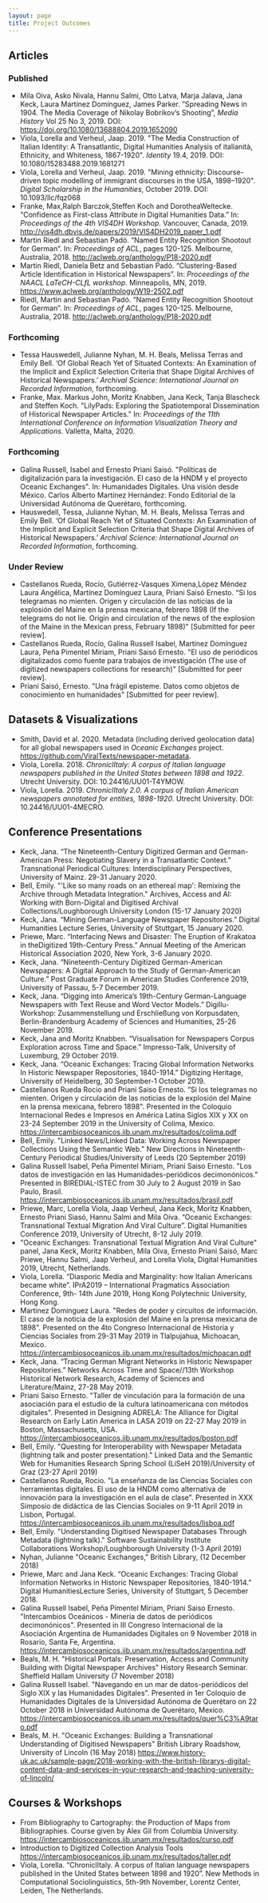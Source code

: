 ```yaml
---
layout: page
title: Project Outcomes
---
```


## Articles

### Published

+ Mila Oiva, Asko Nivala, Hannu Salmi, Otto Latva, Marja Jalava, Jana Keck, Laura Martínez Domínguez, James Parker. ”Spreading News in 1904. The Media Coverage of Nikolay Bobrikov’s Shooting”, *Media History* Vol 25 No 3, 2019. DOI: <https://doi.org/10.1080/13688804.2019.1652090>
+ Viola, Lorella and Verheul, Jaap. 2019. "The Media Construction of Italian Identity: A Transatlantic, Digital Humanities Analysis of italianità, Ethnicity, and Whiteness, 1867-1920". *Identity* 19.4, 2019. DOI: 10.1080/15283488.2019.1681271
+ Viola, Lorella and Verheul, Jaap. 2019. "Mining ethnicity: Discourse-driven topic modelling of immigrant discourses in the USA, 1898–1920". *Digital Scholarship in the Humanities*, October 2019. DOI: 10.1093/llc/fqz068
+ Franke, Max,Ralph Barczok,Steffen Koch and DorotheaWeltecke. “Confidence as First-class Attribute in Digital Humanities Data.” In: *Proceedings of the 4th VIS4DH Workshop*. Vancouver, Canada, 2019. <http://vis4dh.dbvis.de/papers/2019/VIS4DH2019_paper_1.pdf>
+ Martin Riedl and Sebastian Padó. “Named Entity Recognition Shootout for German”. In: *Proceedings of ACL*, pages 120-125. Melbourne, Australia, 2018. <http://aclweb.org/anthology/P18-2020.pdf>
+ Martin Riedl, Daniela Betz and Sebastian Padó. “Clustering-Based Article Identification in Historical Newspapers”. In: *Proceedings of the NAACL LaTeCH-CLfL workshop*. Minneapolis, MN, 2019. <https://www.aclweb.org/anthology/W19-2502.pdf>
+ Riedl, Martin and Sebastian Padó. “Named Entity Recognition Shootout for German”. In: *Proceedings of ACL*, pages 120-125. Melbourne, Australia, 2018. <http://aclweb.org/anthology/P18-2020.pdf>

### Forthcoming

+ Tessa Hauswedell, Julianne Nyhan, M. H. Beals, Melissa Terras and Emily Bell. ‘Of Global Reach Yet of Situated Contexts: An Examination of the Implicit and Explicit Selection Criteria that Shape Digital Archives of Historical Newspapers.’ *Archival Science: International Journal on Recorded Information*, forthcoming.
+ Franke, Max. Markus John, Moritz Knabben, Jana Keck, Tanja Blascheck and Steffen Koch. "LilyPads: Exploring the Spatiotemporal Dissemination of Historical Newspaper Articles." In: *Proceedings of the 11th International Conference on Information Visualization Theory and Applications*. Valletta, Malta, 2020. 

### Forthcoming

+ Galina Russell, Isabel and Ernesto Priani Saisó. "Políticas de digitalización para la investigación. El caso de la HNDM y el proyecto Oceanic Exchanges". In: Humanidades Digitales. Una visión desde México. Carlos Alberto Martínez Hernández: Fondo Editorial de la Universidad Autónoma de Querétaro, forthcoming.
+ Hauswedell, Tessa, Julianne Nyhan, M. H. Beals, Melissa Terras and Emily Bell. ‘Of Global Reach Yet of Situated Contexts: An Examination of the Implicit and Explicit Selection Criteria that Shape Digital Archives of Historical Newspapers.’ *Archival Science: International Journal on Recorded Information*, forthcoming.

### Under Review

+ Castellanos Rueda, Rocío, Gutiérrez-Vasques Ximena,López Méndez Laura Angélica, Martínez Domínguez Laura, Priani Saisó Ernesto. “Si los telegramas no mienten. Origen y circulación de las noticias de la explosión del Maine en la prensa mexicana, febrero 1898 (If the telegrams do not lie. Origin and circulation of the news of the explosion of the Maine in the Mexican press, February 1898)"  [Submitted for peer review].
+ Castellanos Rueda, Rocío, Galina Russell Isabel, Martínez Domínguez Laura,  Peña Pimentel Miriam, Priani Saisó Ernesto. "El uso de periódicos digitalizados como fuente para trabajos de investigación (The use of digitized newspapers collections for research)" [Submitted for peer review]. 
+ Priani Saisó, Ernesto. "Una frágil episteme. Datos como objetos de conocimiento en humanidades" [Submitted for peer review].

## Datasets & Visualizations

+ Smith, David et al. 2020. Metadata (including derived geolocation data) for all global newspapers used in *Oceanic Exchanges* project. <https://github.com/ViralTexts/newspaper-metadata>.
+ Viola, Lorella. 2018. *ChroniclItaly: A corpus of Italian language newspapers published in the United
States between 1898 and 1922*. Utrecht University. DOI: 10.24416/UU01-T4YMOW.
+ Viola, Lorella. 2019. *ChroniclItaly 2.0. A corpus of Italian American newspapers annotated for
entities, 1898-1920*. Utrecht University. DOI: 10.24416/UU01-4MECRO.

## Conference Presentations

+ Keck, Jana. “The Nineteenth-Century Digitized German and German-American Press: Negotiating Slavery in a Transatlantic Context.” Transnational Periodical Cultures: Interdisciplinary Perspectives, University of Mainz. 29-31 January 2020.
+ Bell, Emily. "'Like so many roads on an ethereal map': Remixing the Archive through Metadata Integration." Archives, Access and AI: Working with Born-Digital and Digitised Archival Collections/Loughborough University London (15-17 January 2020)
+ Keck, Jana. “Mining German-Language Newspaper Repositories.” Digital Humanities Lecture Series, University of Stuttgart, 15 January 2020.
+ Priewe, Marc. “Interfacing News and Disaster: The Eruption of Krakatoa in theDigitized 19th-Century Press.” Annual Meeting of the American Historical Association 2020, New York, 3-6 January 2020. 
+ Keck, Jana. “Nineteenth-Century Digitized German-American Newspapers: A Digital Approach to the Study of German-American Culture.” Post Graduate Forum in American Studies Conference 2019, University of Passau, 5-7 December 2019.
+ Keck, Jana. “Digging into America’s 19th-Century German-Language Newspapers with Text Reuse and Word Vector Models.” Digillu-Workshop: Zusammenstellung und Erschließung von Korpusdaten, Berlin-Brandenburg Academy of Sciences and Humanities, 25-26 November 2019.
+ Keck, Jana and Moritz Knabben. “Visualisation for Newspapers Corpus Exploration across Time and Space.” Impresso-Talk, University of Luxemburg, 29 October 2019. 
+ Keck, Jana. “Oceanic Exchanges: Tracing Global Information Networks In Historic Newspaper Repositories, 1840-1914.” Digitizing Heritage, University of Heidelberg, 30 September-1 October 2019.
+ Castellanos Rueda Rocio and Priani Saiso Ernesto. “Si los telegramas no mienten. Origen y circulación de las noticias de la explosión del Maine en la prensa mexicana, febrero 1898".  Presented in the Coloquio Internacional Redes e Impresos en América Latina Siglos XIX y XX on 23-24 September 2019 in the University of Colima, Mexico. <https://intercambiosoceanicos.iib.unam.mx/resultados/colima.pdf>
+ Bell, Emily. "Linked News/Linked Data: Working Across Newspaper Collections Using the Semantic Web." New Directions in Nineteenth-Century Periodical Studies/University of Leeds (20 September 2019)
+ Galina Russell Isabel, Peña Pimentel Miriam, Priani Saiso Ernesto. "Los datos de investigación en las Humanidades-periódicos decimonónicos."  Presented in BIREDIAL-ISTEC from 30 July to 2 August 2019 in Sao Paulo, Brasil. <https://intercambiosoceanicos.iib.unam.mx/resultados/brasil.pdf>
+ Priewe, Marc, Lorella Viola, Jaap Verheul, Jana Keck, Moritz Knabben, Ernesto Priani Siasó, Hannu Salmi and Mila Oiva. “Oceanic Exchanges: Transnational Textual Migration And Viral Culture”. Digital Humanities Conference 2019, University of Utrecht, 8-12 July 2019.
+ "Oceanic Exchanges: Transnational Textual Migration And Viral Culture" panel, Jana Keck, Moritz Knabben, Mila Oiva, Ernesto Priani Saisó, Marc Priewe, Hannu Salmi, Jaap Verheul, and Lorella Viola, Digital Humanities 2019, Utrecht, Netherlands.
+ Viola, Lorella. “Diasporic Media and Marginality: how Italian Americans became white”. IPrA2019 – International Pragmatics Association Conference, 9th- 14th June 2019, Hong Kong Polytechnic University, Hong Kong.
+ Martinez Dominguez Laura. "Redes de poder y circuitos de información. El caso de la noticia de la explosión del Maine en la prensa mexicana de 1898". Presented on the 4to Congreso Internacional de Historia y Ciencias Sociales from 29-31 May 2019 in Tlalpujahua, Michoacan, Mexico. <https://intercambiosoceanicos.iib.unam.mx/resultados/michoacan.pdf>
+ Keck, Jana. “Tracing German Migrant Networks in Historic Newspaper Repositories.” Networks Across Time and Space//13th Workshop Historical Network Research, Academy of Sciences and Literature/Mainz, 27-28 May 2019.
+ Priani Saiso Ernesto. "Taller de vinculación para la formación de una asociación para el estudio de la cultura latinoamericana con métodos digitales". Presented in Designing ADRELA: The Alliance for Digital Research on Early Latin America in LASA 2019 on 22-27 May 2019 in Boston, Massachusetts, USA. <https://intercambiosoceanicos.iib.unam.mx/resultados/boston.pdf>
+ Bell, Emily. "Questing for Interoperability with Newspaper Metadata (lightning talk and poster presentation)." Linked Data and the Semantic Web for Humanities Research Spring School (LiSeH 2019)/University of Graz (23-27 April 2019)
+ Castellanos Rueda, Rocio. "La enseñanza de las Ciencias Sociales con herramientas digitales. El uso de la HNDM como alternativa de innovación para la investigación en el aula de clase". Presented in XXX Simposio de didáctica de las Ciencias Sociales on 9-11 April 2019 in Lisbon, Portugal. <https://intercambiosoceanicos.iib.unam.mx/resultados/lisboa.pdf>
+ Bell, Emily. "Understanding Digitised Newspaper Databases Through Metadata (lightning talk)." Software Sustainability Institute Collaborations Workshop/Loughborough University (1-3 April 2019)
+ Nyhan, Julianne "Oceanic Exchanges," British Library, (12 December 2018)
+ Priewe, Marc and Jana Keck. “Oceanic Exchanges: Tracing Global Information Networks in Historic Newspaper Repositories, 1840-1914.” Digital HumanitiesLecture Series, University of Stuttgart, 5 December 2018.
+ Galina Russell Isabel, Peña Pimentel Miriam, Priani Saiso Ernesto. "Intercambios Oceánicos - Minería de datos de periódicos decimonónicos". Presented in III Congreso Internacional de la Asociación Argentina de Humanidades Digitales on 9 November 2018 in Rosario, Santa Fe, Argentina. <https://intercambiosoceanicos.iib.unam.mx/resultados/argentina.pdf>
+ Beals, M. H. "Historical Portals: Preservation, Access and Community Building with Digital Newspaper Archives" History Research Seminar. Sheffield Hallam University (7 November 2018)
+ Galina Russell Isabel. "Navegando en un mar de datos-periódicos del Siglo XIX y las Humanidades Digitales". Presented in 1er Coloquio de Humanidades Digitales de la Universidad Autónoma de Querétaro on 22 October 2018 in Universidad Autónoma de Querétaro, Mexico. <https://intercambiosoceanicos.iib.unam.mx/resultados/quer%C3%A9taro.pdf>
+ Beals, M. H. "Oceanic Exchanges: Building a Transnational Understanding of Digitised Newspapers" British Library Roadshow, University of Lincoln (16 May 2018) <https://www.history-uk.ac.uk/sample-page/2018-working-with-the-british-librarys-digital-content-data-and-services-in-your-research-and-teaching-university-of-lincoln/>

## Courses & Workshops

+ From Bibliography to Cartography: the Production of Maps from Bibliographies. Course given by Alex Gil from Columbia University. <https://intercambiosoceanicos.iib.unam.mx/resultados/curso.pdf>
+ Introduction to Digitized Collection Analysis Tools <https://intercambiosoceanicos.iib.unam.mx/resultados/taller.pdf>
+ Viola, Lorella. “ChroniclItaly. A corpus of Italian language newspapers published in the United States between 1898 and 1920”. New Methods in Computational Sociolinguistics, 5th-9th November, Lorentz Center, Leiden, The Netherlands.
